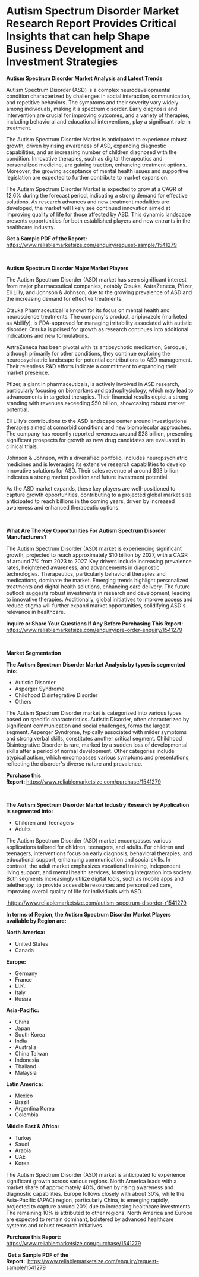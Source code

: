 <p><h1>Autism Spectrum Disorder Market Research Report Provides Critical Insights that can help Shape Business Development and Investment Strategies</h1></p><p><strong>Autism Spectrum Disorder Market Analysis and Latest Trends</strong></p>
<p><p>Autism Spectrum Disorder (ASD) is a complex neurodevelopmental condition characterized by challenges in social interaction, communication, and repetitive behaviors. The symptoms and their severity vary widely among individuals, making it a spectrum disorder. Early diagnosis and intervention are crucial for improving outcomes, and a variety of therapies, including behavioral and educational interventions, play a significant role in treatment.</p><p>The Autism Spectrum Disorder Market is anticipated to experience robust growth, driven by rising awareness of ASD, expanding diagnostic capabilities, and an increasing number of children diagnosed with the condition. Innovative therapies, such as digital therapeutics and personalized medicine, are gaining traction, enhancing treatment options. Moreover, the growing acceptance of mental health issues and supportive legislation are expected to further contribute to market expansion.</p><p>The Autism Spectrum Disorder Market is expected to grow at a CAGR of 12.6% during the forecast period, indicating a strong demand for effective solutions. As research advances and new treatment modalities are developed, the market will likely see continued innovation aimed at improving quality of life for those affected by ASD. This dynamic landscape presents opportunities for both established players and new entrants in the healthcare industry.</p></p>
<p><strong>Get a Sample PDF of the Report:&nbsp;</strong> <a href="https://www.reliablemarketsize.com/enquiry/request-sample/1541279?utm_campaign=3198&utm_medium=2&utm_source=Github&utm_content=ia&utm_term=13042025&utm_id=autism-spectrum-disorder">https://www.reliablemarketsize.com/enquiry/request-sample/1541279</a></p>
<p>&nbsp;</p>
<p><strong>Autism Spectrum Disorder Major Market Players</strong></p>
<p><p>The Autism Spectrum Disorder (ASD) market has seen significant interest from major pharmaceutical companies, notably Otsuka, AstraZeneca, Pfizer, Eli Lilly, and Johnson & Johnson, due to the growing prevalence of ASD and the increasing demand for effective treatments.</p><p>Otsuka Pharmaceutical is known for its focus on mental health and neuroscience treatments. The company's product, aripiprazole (marketed as Abilify), is FDA-approved for managing irritability associated with autistic disorder. Otsuka is poised for growth as research continues into additional indications and new formulations.</p><p>AstraZeneca has been pivotal with its antipsychotic medication, Seroquel, although primarily for other conditions, they continue exploring the neuropsychiatric landscape for potential contributions to ASD management. Their relentless R&D efforts indicate a commitment to expanding their market presence.</p><p>Pfizer, a giant in pharmaceuticals, is actively involved in ASD research, particularly focusing on biomarkers and pathophysiology, which may lead to advancements in targeted therapies. Their financial results depict a strong standing with revenues exceeding $50 billion, showcasing robust market potential.</p><p>Eli Lilly’s contributions to the ASD landscape center around investigational therapies aimed at comorbid conditions and new biomolecular approaches. The company has recently reported revenues around $28 billion, presenting significant prospects for growth as new drug candidates are evaluated in clinical trials.</p><p>Johnson & Johnson, with a diversified portfolio, includes neuropsychiatric medicines and is leveraging its extensive research capabilities to develop innovative solutions for ASD. Their sales revenue of around $93 billion indicates a strong market position and future investment potential.</p><p>As the ASD market expands, these key players are well-positioned to capture growth opportunities, contributing to a projected global market size anticipated to reach billions in the coming years, driven by increased awareness and enhanced therapeutic options.</p></p>
<p>&nbsp;</p>
<p><strong>What Are The Key Opportunities For Autism Spectrum Disorder Manufacturers?</strong></p>
<p><p>The Autism Spectrum Disorder (ASD) market is experiencing significant growth, projected to reach approximately $10 billion by 2027, with a CAGR of around 7% from 2023 to 2027. Key drivers include increasing prevalence rates, heightened awareness, and advancements in diagnostic technologies. Therapeutics, particularly behavioral therapies and medications, dominate the market. Emerging trends highlight personalized treatments and digital health solutions, enhancing care delivery. The future outlook suggests robust investments in research and development, leading to innovative therapies. Additionally, global initiatives to improve access and reduce stigma will further expand market opportunities, solidifying ASD's relevance in healthcare.</p></p>
<p><strong>Inquire or Share Your Questions If Any Before Purchasing This Report:</strong> <a href="https://www.reliablemarketsize.com/enquiry/pre-order-enquiry/1541279?utm_campaign=3198&utm_medium=2&utm_source=Github&utm_content=ia&utm_term=13042025&utm_id=autism-spectrum-disorder">https://www.reliablemarketsize.com/enquiry/pre-order-enquiry/1541279</a></p>
<p>&nbsp;</p>
<p><strong>Market Segmentation</strong></p>
<p><strong>The Autism Spectrum Disorder Market Analysis by types is segmented into:</strong></p>
<p><ul><li>Autistic Disorder</li><li>Asperger Syndrome</li><li>Childhood Disintegrative Disorder</li><li>Others</li></ul></p>
<p><p>The Autism Spectrum Disorder market is categorized into various types based on specific characteristics. Autistic Disorder, often characterized by significant communication and social challenges, forms the largest segment. Asperger Syndrome, typically associated with milder symptoms and strong verbal skills, constitutes another critical segment. Childhood Disintegrative Disorder is rare, marked by a sudden loss of developmental skills after a period of normal development. Other categories include atypical autism, which encompasses various symptoms and presentations, reflecting the disorder's diverse nature and prevalence.</p></p>
<p><strong>Purchase this Report:&nbsp;</strong><a href="https://www.reliablemarketsize.com/purchase/1541279?utm_campaign=3198&utm_medium=2&utm_source=Github&utm_content=ia&utm_term=13042025&utm_id=autism-spectrum-disorder">https://www.reliablemarketsize.com/purchase/1541279</a></p>
<p>&nbsp;</p>
<p><strong>The Autism Spectrum Disorder Market Industry Research by Application is segmented into:</strong></p>
<p><ul><li>Children and Teenagers</li><li>Adults</li></ul></p>
<p><p>The Autism Spectrum Disorder (ASD) market encompasses various applications tailored for children, teenagers, and adults. For children and teenagers, interventions focus on early diagnosis, behavioral therapies, and educational support, enhancing communication and social skills. In contrast, the adult market emphasizes vocational training, independent living support, and mental health services, fostering integration into society. Both segments increasingly utilize digital tools, such as mobile apps and teletherapy, to provide accessible resources and personalized care, improving overall quality of life for individuals with ASD.</p></p>
<p><a href="https://www.reliablemarketsize.com/autism-spectrum-disorder-r1541279?utm_campaign=3198&utm_medium=2&utm_source=Github&utm_content=ia&utm_term=13042025&utm_id=autism-spectrum-disorder">&nbsp;https://www.reliablemarketsize.com/autism-spectrum-disorder-r1541279</a></p>
<p><strong>In terms of Region, the Autism Spectrum Disorder Market Players available by Region are:</strong></p>
<p>
    <p> <strong> North America: </strong>
        <ul>
            <li>United States</li>
            <li>Canada</li>
        </ul>
        </p> 
    <p> <strong> Europe: </strong>
        <ul>
            <li>Germany</li>
            <li>France</li>
            <li>U.K.</li>
            <li>Italy</li>
            <li>Russia</li>
        </ul>
        </p> 
    <p> <strong> Asia-Pacific: </strong>
        <ul>
            <li>China</li>
            <li>Japan</li>
            <li>South Korea</li>
            <li>India</li>
            <li>Australia</li>
            <li>China Taiwan</li>
            <li>Indonesia</li>
            <li>Thailand</li>
            <li>Malaysia</li>
        </ul>
        </p> 
    <p> <strong> Latin America: </strong>
        <ul>
            <li>Mexico</li>
            <li>Brazil</li>
            <li>Argentina Korea</li>
            <li>Colombia</li>
        </ul>
        </p> 
    <p> <strong> Middle East & Africa: </strong>
        <ul>
            <li>Turkey</li>
            <li>Saudi</li>
            <li>Arabia</li>
            <li>UAE</li>
            <li>Korea</li>
        </ul>
    </p>
    </p>
<p><p>The Autism Spectrum Disorder (ASD) market is anticipated to experience significant growth across various regions. North America leads with a market share of approximately 40%, driven by rising awareness and diagnostic capabilities. Europe follows closely with about 30%, while the Asia-Pacific (APAC) region, particularly China, is emerging rapidly, projected to capture around 20% due to increasing healthcare investments. The remaining 10% is attributed to other regions. North America and Europe are expected to remain dominant, bolstered by advanced healthcare systems and robust research initiatives.</p></p>
<p><strong>Purchase this Report: </strong><a href="https://www.reliablemarketsize.com/purchase/1541279?utm_campaign=3198&utm_medium=2&utm_source=Github&utm_content=ia&utm_term=13042025&utm_id=autism-spectrum-disorder">https://www.reliablemarketsize.com/purchase/1541279</a></p>
<p>&nbsp;<strong>Get a Sample PDF of the Report:&nbsp;&nbsp;</strong><a href="https://www.reliablemarketsize.com/enquiry/request-sample/1541279?utm_campaign=3198&utm_medium=2&utm_source=Github&utm_content=ia&utm_term=13042025&utm_id=autism-spectrum-disorder">https://www.reliablemarketsize.com/enquiry/request-sample/1541279</a></p>
<p><strong></strong></p>
<p><p></p><p></p><p></p></p>